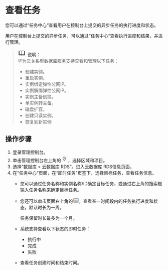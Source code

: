 # 查看任务<a name="rds_task_pg_0001"></a>

您可以通过“任务中心“查看用户在控制台上提交的异步任务的执行进度和状态。

用户在控制台上提交的异步任务，可以通过“任务中心“查看执行进度和结果，并进行管理。

>![](public_sys-resources/icon-note.gif) **说明：**   
>华为云关系型数据库服务支持查看和管理以下任务：  
>-   创建实例。  
>-   重启实例。  
>-   实例绑定弹性公网IP。  
>-   实例解绑弹性公网IP。  
>-   实例主备倒换。  
>-   单实例转主备。  
>-   磁盘扩容。  
>-   创建只读实例。  
>-   恢复到新实例  

## 操作步骤<a name="zh-cn_topic_0171122527_section1054130194015"></a>

1.  登录管理控制台。
2.  单击管理控制台左上角的![](figures/Region灰色图标.png)，选择区域和项目。
3.  选择“数据库  \>  云数据库 RDS“。进入云数据库 RDS信息页面。
4.  在“任务中心“页面，在“即时任务”页签下，选择目标任务，查看任务信息。
    -   您可以通过任务名称和实例名称/ID确定目标任务，或通过右上角的搜索框输入任务名称来确定目标任务。
    -   您还可以单击页面右上角的![](figures/时间筛选框-34.png)，查看某一时间段内的任务执行进度和状态，默认时长为一周。

        任务保留时长最多为一个月。

    -   系统支持查看以下状态的即时任务：
        -   执行中
        -   完成
        -   失败

    -   查看任务创建时间和结束时间。


